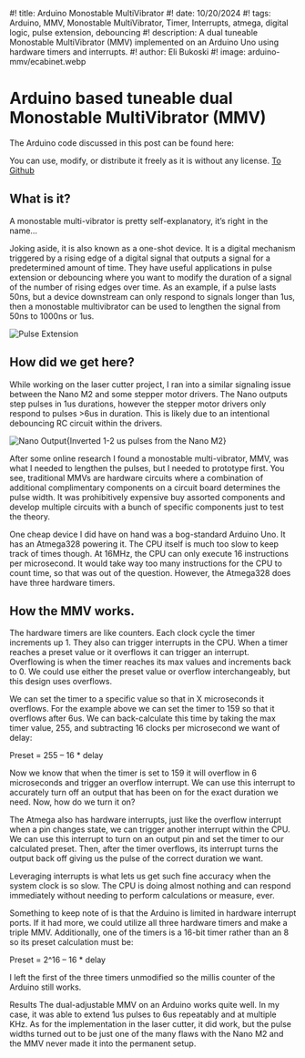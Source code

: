 #! title: Arduino Monostable MultiVibrator
#! date: 10/20/2024
#! tags: Arduino, MMV, Monostable MultiVibrator, Timer, Interrupts, atmega, digital logic, pulse extension, debouncing
#! description: A dual tuneable Monostable MultiVibrator (MMV) implemented on an Arduino Uno using hardware timers and interrupts.
#! author: Eli Bukoski
#! image: arduino-mmv/ecabinet.webp

# Arduino based tuneable dual Monostable MultiVibrator (MMV)

The Arduino code discussed in this post can be found here:

You can use, modify, or distribute it freely as it is without any license.
[To Github](https://github.com/Mapy542/Arduino-Monostable-Multivibrator)

## What is it?

A monostable multi-vibrator is pretty self-explanatory, it’s right in the name…

Joking aside, it is also known as a one-shot device. It is a digital mechanism triggered by a rising edge of a digital signal that outputs a signal for a predetermined amount of time. They have useful applications in pulse extension or debouncing where you want to modify the duration of a signal of the number of rising edges over time. As an example, if a pulse lasts 50ns, but a device downstream can only respond to signals longer than 1us, then a monostable multivibrator can be used to lengthen the signal from 50ns to 1000ns or 1us.

![Pulse Extension](arduino-mmv/mmv-in2.webp)

## How did we get here?

While working on the laser cutter project, I ran into a similar signaling issue between the Nano M2 and some stepper motor drivers. The Nano outputs step pulses in 1us durations, however the stepper motor drivers only respond to pulses >6us in duration. This is likely due to an intentional debouncing RC circuit within the drivers.

![Nano Output](arduino-mmv/mmv-in.webp){Inverted 1-2 us pulses from the Nano M2}

After some online research I found a monostable multi-vibrator, MMV, was what I needed to lengthen the pulses, but I needed to prototype first. You see, traditional MMVs are hardware circuits where a combination of additional complimentary components on a circuit board determines the pulse width. It was prohibitively expensive buy assorted components and develop multiple circuits with a bunch of specific components just to test the theory.

One cheap device I did have on hand was a bog-standard Arduino Uno. It has an Atmega328 powering it. The CPU itself is much too slow to keep track of times though. At 16MHz, the CPU can only execute 16 instructions per microsecond. It would take way too many instructions for the CPU to count time, so that was out of the question. However, the Atmega328 does have three hardware timers.

## How the MMV works.

The hardware timers are like counters. Each clock cycle the timer increments up 1. They also can trigger interrupts in the CPU. When a timer reaches a preset value or it overflows it can trigger an interrupt. Overflowing is when the timer reaches its max values and increments back to 0. We could use either the preset value or overflow interchangeably, but this design uses overflows.

We can set the timer to a specific value so that in X microseconds it overflows. For the example above we can set the timer to 159 so that it overflows after 6us. We can back-calculate this time by taking the max timer value, 255, and subtracting 16 clocks per microsecond we want of delay:

Preset = 255 – 16 \* delay

Now we know that when the timer is set to 159 it will overflow in 6 microseconds and trigger an overflow interrupt. We can use this interrupt to accurately turn off an output that has been on for the exact duration we need. Now, how do we turn it on?

The Atmega also has hardware interrupts, just like the overflow interrupt when a pin changes state, we can trigger another interrupt within the CPU. We can use this interrupt to turn on an output pin and set the timer to our calculated preset. Then, after the timer overflows, its interrupt turns the output back off giving us the pulse of the correct duration we want.

Leveraging interrupts is what lets us get such fine accuracy when the system clock is so slow. The CPU is doing almost nothing and can respond immediately without needing to perform calculations or measure, ever.

Something to keep note of is that the Arduino is limited in hardware interrupt ports. If it had more, we could utilize all three hardware timers and make a triple MMV. Additionally, one of the timers is a 16-bit timer rather than an 8 so its preset calculation must be:

Preset = 2^16 – 16 \* delay

I left the first of the three timers unmodified so the millis counter of the Arduino still works.

Results
The dual-adjustable MMV on an Arduino works quite well. In my case, it was able to extend 1us pulses to 6us repeatably and at multiple KHz. As for the implementation in the laser cutter, it did work, but the pulse widths turned out to be just one of the many flaws with the Nano M2 and the MMV never made it into the permanent setup.
